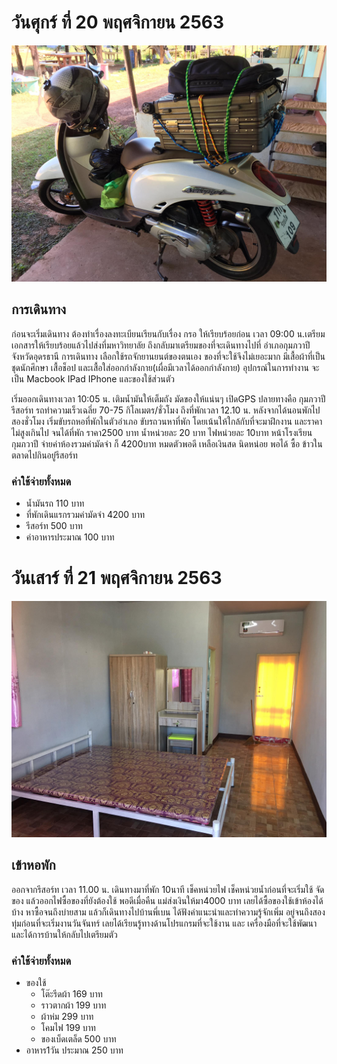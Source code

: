 # วันศุกร์ ที่ 20 พฤศจิกายน 2563
![Image of Yaktocat](images/00.jpg)
## การเดินทาง
ก่อนจะเริ่มเดินทาง ต้องทำเรื่องลงทะเบียนเรียนกับเรื่อง กรอ ให้เรียบร้อยก่อน เวลา 09:00 น.เตรียมเอกสารให้เรียบร้อยแล้วไปส่งที่มหาวิทยาลัย ถึงกลับมาเตรียมของที่จะเดินทางไปที่ อำเภอกุมภวาปี จังหวัดอุดรธานี การเดินทาง เลือกใช้รถจักยานยนต์ของตนเอง ของที่จะใช้จึงไม่เยอะมาก มีเสื้อผ้าที่เป็นชุดนักศึกษา เสื้อช็อป และเสื้อใส่ออกกำลังกาย(เผื่อมีเวลาได้ออกกำลังกาย) อุปกรณ์ในการทำงาน จะเป็น Macbook IPad IPhone และของใช้ส่วนตัว

เริ่มออกเดินทางเวลา 10:05 น. เติมน้ำมันให้เต็มถัง มัดของให้แน่นๆ เปิดGPS ปลายทางคือ กุมภวาปีรีสอร์ท รถทำความเร็วเฉลี่ย 70-75 กิโลเมตร/ชั่วโมง
ถึงที่พักเวลา 12.10 น. หลังจากได้นอนพักไปสองชั่วโมง เริ่มขับรถหอที่พักในตัวอำเภอ ขับรถวนหาที่พัก โดยเน้นให้ใกล้กับที่จะมาฝึกงาน และราคาไม่สูงเกินไป จนได้ที่พัก ราคา2500 บาท น้ำหน่วยละ 20 บาท ไฟหน่วยละ 10บาท หน้าโรงเรียนกุมภวาปี
จ่ายค่าห้องรวมค่ามัดจำ ก็ 4200บาท หมดตัวพอดี เหลือเงินสด นิดหน่อย พอได้ ซื้อ ข้าวในตลาดไปกินอยู่รีสอร์ท

###   ค่าใช้จ่ายทั้งหมด
* น้ำมันรถ 110 บาท
* ที่พักเดินแรกรวมค่ามัดจำ 4200 บาท
* รีสอร์ท 500 บาท
* ค่าอาหารประมาณ 100 บาท

# วันเสาร์ ที่ 21 พฤศจิกายน 2563
![Image of Yaktocat](images/02.jpg)
## เข้าหอพัก
ออกจากรีสอร์ท เวลา 11.00 น. เดินทางมาที่พัก 10นาที เช็คหน่วยไฟ เช็คหน่วยน้ำก่อนที่จะเริ่มใช้ จัดของ แล้วออกไฟซื้อของที่ยังต้องใช้ พอดีเมื่อคืน แม่ส่งเงินให้มา4000 บาท เลยได้ซื้อของใช้เข้าห้องได้บ้าง หาซื้อจนถึงบ่ายสาม แล้วก็เดินทางไปบ้านพี่เบน ได้ฟังคำแนะนำและทำความรู้จักเพิ่ม อยู่จนถึงสองทุ่มก่อนที่จะเริ่มงานวันจันทร์ เลยได้เรียนรู้ทางด้านโปรแกรมที่จะใช้งาน และ เครื่องมือที่จะใช้พัฒนา และได้การบ้านให้กลับไปเตรียมตัว
###   ค่าใช้จ่ายทั้งหมด
- ของใช้
  - โต๊ะรีดผ้า 169 บาท
  - ราวตากผ้า 199 บาท
  - ผ้าห่ม 299 บาท
  - โคมไฟ 199 บาท
  - ของเบ็ดเตล็ด 500 บาท
- อาหาร1วัน ประมาณ 250 บาท
